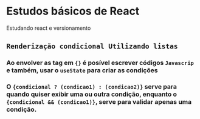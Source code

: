 # Estudos básicos de React

Estudando react e versionamento

## `Renderização condicional Utilizando listas`
###  Ao envolver as tag em `{}` é posível escrever códigos `Javascrip` e também, usar o `useState` para criar as condições 

### O `{condicional ? (condicao1) : (condicao2)}` serve para quando quiser exibir uma ou outra condição, enquanto o `{condicional && (condicao1)}`, serve para validar apenas uma condição.

